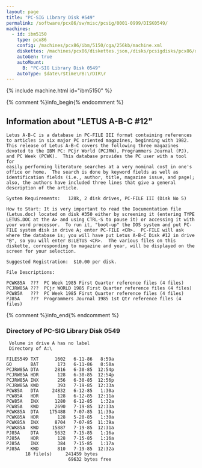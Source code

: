 ```yaml
---
layout: page
title: "PC-SIG Library Disk #549"
permalink: /software/pcx86/sw/misc/pcsig/0001-0999/DISK0549/
machines:
  - id: ibm5150
    type: pcx86
    config: /machines/pcx86/ibm/5150/cga/256kb/machine.xml
    diskettes: /machines/pcx86/diskettes.json,/disks/pcsigdisks/pcx86/diskettes.json
    autoGen: true
    autoMount:
      B: "PC-SIG Library Disk 0549"
    autoType: $date\r$time\rB:\rDIR\r
---
```


{% include machine.html id="ibm5150" %}

{% comment %}info_begin{% endcomment %}

## Information about "LETUS A-B-C #12"

    Letus A-B-C is a database in PC-FILE III format containing references
    to articles in six major PC oriented magazines, beginning with 1982.
    This release of Letus A-B-C covers the following three magazines
    devoted to the IBM PC: PCjr World (PCJRW), Programmers Journal (PJ),
    and PC Week (PCWK).  This database provides the PC user with a tool for
    easily performing literature searches at a very nominal cost in one's
    office or home.  The search is done by keyword fields as well as
    identification fields (i.e., author, title, magazine issue, and page);
    also, the authors have included three lines that give a general
    description of the article.
    
    System Requirements:   128k, 2 disk drives, PC-FILE III (Disk No 5)
    
    How to Start: It is very important to read the Documentation file
    (Letus.doc) located on disk #350 either by screening it (entering TYPE
    LETUS.DOC at the A> and using CTRL-S to pause it) or accessing it with
    your word processor.  To run it, "boot-up" the DOS system and put PC-
    FILE system disk in drive A; enter PC-FILE <CR>.  PC-FILE will ask
    where the database is; you will have put Letus A-B-C Disk #12 in drive
    "B", so you will enter B:LETUS <CR>.  The various files on this
    diskette, corresponding to magazine and year, will be displayed on the
    screen for your selection.
    
    Suggested Registration:  $10.00 per disk.
    
    File Descriptions:
    
    PCWK85A  ???  PC Week 1985 First Quarter reference files (4 files)
    PCJRW85A ???  PCjr WORLD 1985 First Quarter reference files (4 files)
    PCW85A   ???  PC Week 1985 First Quarter reference files (4 files)
    PJ85A    ???  Programmers Journal 1985 1st Qtr reference files (4 files)
{% comment %}info_end{% endcomment %}


### Directory of PC-SIG Library Disk 0549

     Volume in drive A has no label
     Directory of A:\

    FILES549 TXT      1602   6-11-86   8:59a
    GO       BAT       173   6-11-86   8:58a
    PCJRW85A DTA      2816   6-30-85  12:54p
    PCJRW85A HDR       128   6-30-85  12:54p
    PCJRW85A INX       256   6-30-85  12:56p
    PCJRW85A KWD       393   7-19-85  12:33a
    PCW85A   DTA     24832   6-12-85   1:30a
    PCW85A   HDR       128   6-12-85  12:11a
    PCW85A   INX      1280   6-12-85   1:32a
    PCW85A   KWD      2690   7-19-85  12:33a
    PCWK85A  DTA    175488   7-07-85  11:39a
    PCWK85A  HDR       128   5-20-85   1:30a
    PCWK85A  INX      8704   7-07-85  11:39a
    PCWK85A  KWD     15887   7-19-85  12:31a
    PJ85A    DTA      5632   7-15-85   1:16a
    PJ85A    HDR       128   7-15-85   1:16a
    PJ85A    INX       384   7-15-85   1:17a
    PJ85A    KWD       810   7-19-85  12:32a
           18 file(s)     241459 bytes
                           69632 bytes free
